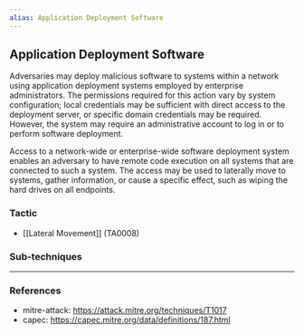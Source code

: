 ```yaml
---
alias: Application Deployment Software
---
```


## Application Deployment Software

Adversaries may deploy malicious software to systems within a network using application deployment systems employed by enterprise administrators. The permissions required for this action vary by system configuration; local credentials may be sufficient with direct access to the deployment server, or specific domain credentials may be required. However, the system may require an administrative account to log in or to perform software deployment.

Access to a network-wide or enterprise-wide software deployment system enables an adversary to have remote code execution on all systems that are connected to such a system. The access may be used to laterally move to systems, gather information, or cause a specific effect, such as wiping the hard drives on all endpoints.


### Tactic

- [[Lateral Movement]] (TA0008)

### Sub-techniques


---
### References

- mitre-attack: https://attack.mitre.org/techniques/T1017
- capec: https://capec.mitre.org/data/definitions/187.html

